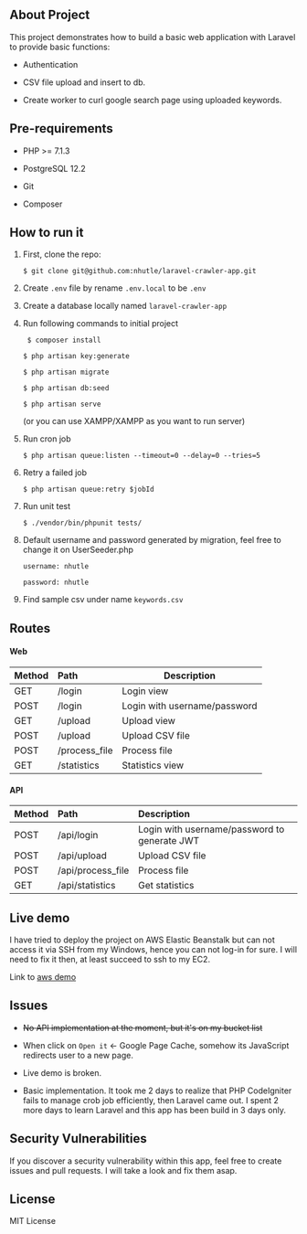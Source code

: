 ## About Project

This project demonstrates how to build a basic web application with Laravel to provide basic functions:

- Authentication

- CSV file upload and insert to db.

- Create worker to curl google search page using uploaded keywords.

## Pre-requirements
- PHP >= 7.1.3

- PostgreSQL 12.2

- Git

- Composer

## How to run it

1. First, clone the repo:

   ```
   $ git clone git@github.com:nhutle/laravel-crawler-app.git
   ```

2. Create `.env` file by rename `.env.local` to be `.env`

3. Create a database locally named ``laravel-crawler-app``

4. Run following commands to initial project

   ```
    $ composer install
   ```

   ``` 
   $ php artisan key:generate
   ```

   ```
   $ php artisan migrate
   ```

   ```
   $ php artisan db:seed
   ```

   ```
   $ php artisan serve
   ``` 
   (or you can use XAMPP/XAMPP as you want to run server)

5. Run cron job

   ```
   $ php artisan queue:listen --timeout=0 --delay=0 --tries=5
   ```

6. Retry a failed job

   ```
   $ php artisan queue:retry $jobId
   ```

7. Run unit test

   ```
   $ ./vendor/bin/phpunit tests/
   ```

8. Default username and password generated by migration, feel free to change it on UserSeeder.php 

   ```
   username: nhutle
   ```

   ```
   password: nhutle
   ```
   
9. Find sample csv under name `keywords.csv`

## Routes

#### Web
| Method | Path | Description
| ------ |:-----| --------- |
| GET | /login | Login view
| POST | /login | Login with username/password
| GET | /upload | Upload view
| POST | /upload | Upload CSV file
| POST | /process_file | Process file
| GET | /statistics | Statistics view

#### API
| Method | Path | Description
| ------ |:-----|:--------- |
| POST | /api/login | Login with username/password to generate JWT
| POST | /api/upload | Upload CSV file
| POST | /api/process_file | Process file
| GET | /api/statistics | Get statistics

## Live demo

I have tried to deploy the project on AWS Elastic Beanstalk but can not access it via SSH from my Windows, hence you can not log-in for sure. I will need to fix it then, at least succeed to ssh to my EC2.

Link to [aws demo](http://laravelcrawlerapp-env.eba-surpq9em.ap-southeast-1.elasticbeanstalk.com)

## Issues

- ~~No API implementation at the moment, but it's on my bucket list~~

- When click on `Open it` <- Google Page Cache, somehow its JavaScript redirects user to a new page.

- Live demo is broken.

- Basic implementation. It took me 2 days to realize that PHP CodeIgniter fails to manage crob job efficiently, then Laravel came out. I spent 2 more days to learn Laravel and this app has been build in 3 days only.

## Security Vulnerabilities

If you discover a security vulnerability within this app, feel free to create issues and pull requests. I will take a look and fix them asap.

## License

MIT License
